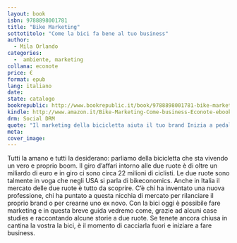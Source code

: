 ```yaml
---
layout: book
isbn: 9788898001781
title: "Bike Marketing"
sottotitolo: "Come la bici fa bene al tuo business"
author:
  - Mila Orlando
categories:
  -  ambiente, marketing
collana: econote
price: €
format: epub
lang: italiano
date:  
state: catalogo
bookrepublic: http://www.bookrepublic.it/book/9788898001781-bike-marketing-come-la-bici-fa-bene-al-tuo-business/
kindle: http://www.amazon.it/Bike-Marketing-Come-business-Econote-ebook/dp/B00KM5N7X0/ 
drm: Social DRM
quote: "Il marketing della bicicletta aiuta il tuo brand Inizia a pedalare!"
meta:
cover_image:
---
```

Tutti la amano e tutti la desiderano: parliamo della bicicletta che sta vivendo un vero e proprio boom. Il giro d’affari intorno alle due ruote è di oltre un miliardo di euro e in giro ci sono circa 22 milioni di ciclisti. Le due ruote sono talmente in voga che negli USA si parla di bikeconomics. Anche in Italia il mercato delle due ruote è tutto da scoprire. C’è chi ha inventato una nuova professione, chi ha puntato a questa nicchia di mercato per rilanciare il proprio brand o per crearne uno ex novo. Con la bici oggi è possibile fare marketing e in questa breve guida vedremo come, grazie ad alcuni case studies e raccontando alcune storie a due ruote. Se tenete ancora chiusa in cantina la vostra la bici, è il momento di cacciarla fuori e iniziare a fare business.

